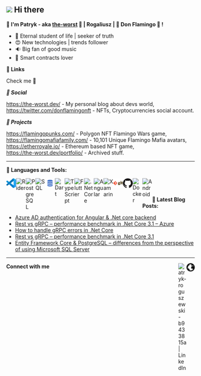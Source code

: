 ## <img src="https://media.giphy.com/media/hvRJCLFzcasrR4ia7z/giphy.gif" width="25px"> Hi there 

**💁 I'm Patryk - aka [the-worst](https://the-worst.dev) 🤣 | Rogaliusz | 🦩 Don Flamingo 🦩 !**

- 🔭 Eternal student of life | seeker of truth
- 😍 New technologies | trends follower
- 🔉 Big fan of good music 
- 💸 Smart contracts lover

**🔗 Links**

Check me 🙈

***👥 Social***

https://the-worst.dev/ - My personal blog about devs world,  
https://twitter.com/donflamingonft - NFTs, Cryptocurrencies social account.  

***🌌 Projects***

https://flamingopunks.com/ - Polygon NFT Flamingo Wars game,  
https://flamingomafiafamily.com/ - 10,101 Unique Flamingo Mafia avatars,  
https://etherroyale.io/ - Ethereum based NFT game,  
https://the-worst.dev/portfolio/ - Archived stuff.  

---

**📐 Languages and Tools:**

<img align="left" alt="Visual Studio Code" width="26px" src="https://raw.githubusercontent.com/github/explore/80688e429a7d4ef2fca1e82350fe8e3517d3494d/topics/visual-studio-code/visual-studio-code.png" />
<img align="left" alt="Rider" width="26px" src="https://raw.githubusercontent.com/0install/0install.de-feeds/master/Rider.ico" />

<img align="left" alt="PostgreSQL" width="26px" src="https://raw.githubusercontent.com/0install/0install.de-feeds/master/pgAdmin3.ico" />
<img align="left" alt="SQL" width="26px" src="https://issues.streamsets.com/secure/attachment/14575/sql-server.png" />
<img align="left" alt="SQL Server" width="26px" src="https://raw.githubusercontent.com/github/explore/80688e429a7d4ef2fca1e82350fe8e3517d3494d/topics/sql/sql.png" />
<img align="left" alt="Dart" width="26px" src="https://www.fluttericon.com/logo_dart_192px.svg" />
<img align="left" alt="TypeScript" width="26px" src="https://cdn.iconscout.com/icon/free/png-512/typescript-1174965.png" />

<img align="left" alt="Flutter" width="26px" src="https://strattonapps.com/wp-content/uploads/2020/02/flutter-logo-5086DD11C5-seeklogo.com_.png" />
<img align="left" alt=".Net Core" width="26px" src="https://upload.wikimedia.org/wikipedia/commons/thumb/e/ee/.NET_Core_Logo.svg/512px-.NET_Core_Logo.svg.png" />
<img align="left" alt="Angular" width="26px" src="https://cdn.worldvectorlogo.com/logos/angular-icon.svg" />
<img align="left" alt="Xamarin" width="26px" src="https://cdn.iconscout.com/icon/free/png-512/xamarin-282427.png" />

<img align="left" alt="Git" width="26px" src="https://raw.githubusercontent.com/github/explore/80688e429a7d4ef2fca1e82350fe8e3517d3494d/topics/git/git.png" />
<img align="left" alt="GitHub" width="26px" src="https://raw.githubusercontent.com/github/explore/78df643247d429f6cc873026c0622819ad797942/topics/github/github.png" />
<img align="left" alt="Docker" width="26px" src="https://cdn3.iconfinder.com/data/icons/logos-and-brands-adobe/512/97_Docker-512.png" />
<img align="left" alt="Android" width="26px" src="https://image.flaticon.com/icons/png/512/174/174836.png" />


<br />
<br />


**📕 Latest Blog Posts:**
<!-- BLOG-POST-LIST:START -->
- [Azure AD authentication for Angular &amp; .Net core backend](https://the-worst.dev/azure-ad-authentication-for-angular-net-core-backend/)
- [Rest vs gRPC – performance benchmark in .Net Core 3.1 – Azure](https://the-worst.dev/rest-vs-grpc-performance-benchmark-in-net-core-3-1-azure/)
- [How to handle gRPC errors in .Net Core](https://the-worst.dev/how-to-handle-grpc-errors-in-net-core/)
- [Rest vs gRPC – performance benchmark in .Net Core 3.1](https://the-worst.dev/rest-vs-grpc-performance-benchmark-in-net-core-3-1/)
- [Entity Framework Core &amp; PostgreSQL – differences from the perspective of using Microsoft SQL Server](https://the-worst.dev/entity-framework-core-postgresql-differences-from-the-perspective-of-using-microsoft-sql-server/)
<!-- BLOG-POST-LIST:END -->

---

**Connect with me**
[<img align="right" alt="the-worst.dev" width="22px" src="https://raw.githubusercontent.com/iconic/open-iconic/master/svg/globe.svg" />](https://the-worst.dev)
[<img align="right" alt="atryk-roguszewski-b9433815a | LinkedIn" width="22px" src="https://cdn.jsdelivr.net/npm/simple-icons@v3/icons/linkedin.svg" />](https://www.linkedin.com/in/patryk-roguszewski-b9433815a/)

